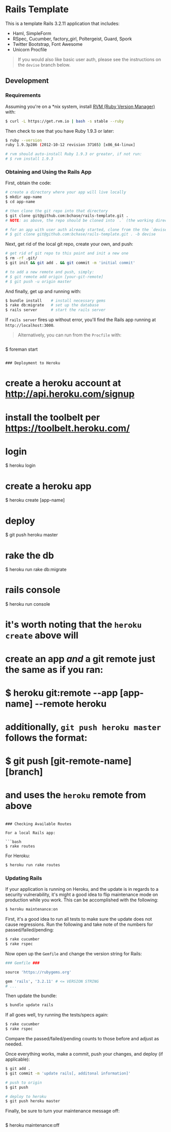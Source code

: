 # Rails Template

This is a template Rails 3.2.11 application that includes:

* Haml, SimpleForm
* RSpec, Cucumber, factory_girl, Poltergeist, Guard, Spork
* Twitter Bootstrap, Font Awesome
* Unicorn Procfile

> If you would also like basic user auth, please see the instructions on the `devise` branch below.

## Development

### Requirements

Assuming you're on a *nix system, install [RVM (Ruby Version Manager)](https://rvm.io/) with:

```bash
$ curl -L https://get.rvm.io | bash -s stable --ruby
```

Then check to see that you have Ruby 1.9.3 or later:

```bash
$ ruby --version
ruby 1.9.3p286 (2012-10-12 revision 37165) [x86_64-linux]

# rvm should auto-install Ruby 1.9.3 or greater, if not run:
# $ rvm install 1.9.3
```

### Obtaining and Using the Rails App

First, obtain the code:

```bash
# create a directory where your app will live locally
$ mkdir app-name
$ cd app-name

# then clone the git repo into that directory
$ git clone git@github.com:bchase/rails-template.git .
# NOTE: as above, the repo should be cloned into `.` (the working directory)

# for an app with user auth already started, clone from the the `devise` branch instead
# $ git clone git@github.com:bchase/rails-template.git . -b devise
```

Next, get rid of the local git repo, create your own, and push:

```bash
# get rid of git repo to this point and init a new one
$ rm -rf .git/
$ git init && git add . && git commit -m 'initial commit'

# to add a new remote and push, simply:
# $ git remote add origin [your-git-remote]
# $ git push -u origin master
```

And finally, get up and running with:

```bash
$ bundle install    # install necessary gems
$ rake db:migrate   # set up the database
$ rails server      # start the rails server
```

If `rails server` fires up without error, you'll find the Rails app running at `http://localhost:3000`.

> Alternatively, you can run from the `Procfile` with:

> ```bash
$ foreman start
```

### Deployment to Heroku

```
# create a heroku account at http://api.heroku.com/signup

# install the toolbelt per https://toolbelt.heroku.com/

# login
$ heroku login

# create a heroku app
$ heroku create [app-name]

# deploy
$ git push heroku master

# rake the db
$ heroku run rake db:migrate

# rails console
$ heroku run console 

# it's worth noting that the `heroku create` above will
# create an app _and_ a git remote just the same as if you ran:
# $ heroku git:remote --app [app-name] --remote heroku
# additionally, `git push heroku master` follows the format:
# $ git push [git-remote-name] [branch]
# and uses the `heroku` remote from above
```

### Checking Available Routes

For a local Rails app:

```bash
$ rake routes
```

For Heroku:

```bash
$ heroku run rake routes
```

### Updating Rails

If your application is running on Heroku, and the update is in regards to a security vulnerability, it's might a good idea to flip maintenance mode on production while you work. This can be accomplished with the following:

```bash
$ heroku maintenance:on
```

First, it's a good idea to run all tests to make sure the update does not cause regressions. Run the following and take note of the numbers for passed/failed/pending:

```bash
$ rake cucumber
$ rake rspec
```

Now open up the `Gemfile` and change the version string for Rails:

```ruby
### Gemfile ###

source 'https://rubygems.org'

gem 'rails', '3.2.11' # <= VERSION STRING
# ...
```

Then update the bundle:

```bash
$ bundle update rails
```

If all goes well, try running the tests/specs again:

```bash
$ rake cucumber
$ rake rspec
```

Compare the passed/failed/pending counts to those before and adjust as needed.

Once everything works, make a commit, push your changes, and deploy (if applicable):

```bash
$ git add .
$ git commit -m 'update rails[, additonal information]'

# push to origin
$ git push

# deploy to heroku
$ git push heroku master
```

Finally, be sure to turn your maintenance message off:

> ```bash
$ heroku maintenance:off
```

